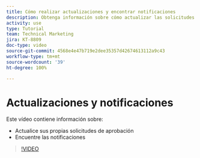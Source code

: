 ```yaml
---
title: Cómo realizar actualizaciones y encontrar notificaciones
description: Obtenga información sobre cómo actualizar las solicitudes de aprobación y encontrar las notificaciones.
activity: use
type: Tutorial
team: Technical Marketing
jira: KT-8809
doc-type: video
source-git-commit: 4568e4e47b719e2dee35357d42674613112a9c43
workflow-type: tm+mt
source-wordcount: '39'
ht-degree: 100%

---
```


# Actualizaciones y notificaciones

Este vídeo contiene información sobre:

* Actualice sus propias solicitudes de aprobación
* Encuentre las notificaciones

>[!VIDEO](https://video.tv.adobe.com/v/3440142/?quality=12&learn=on&enablevpops&captions=spa)

<!--
learn more URLS
Tag others on updates
Update work
-->
